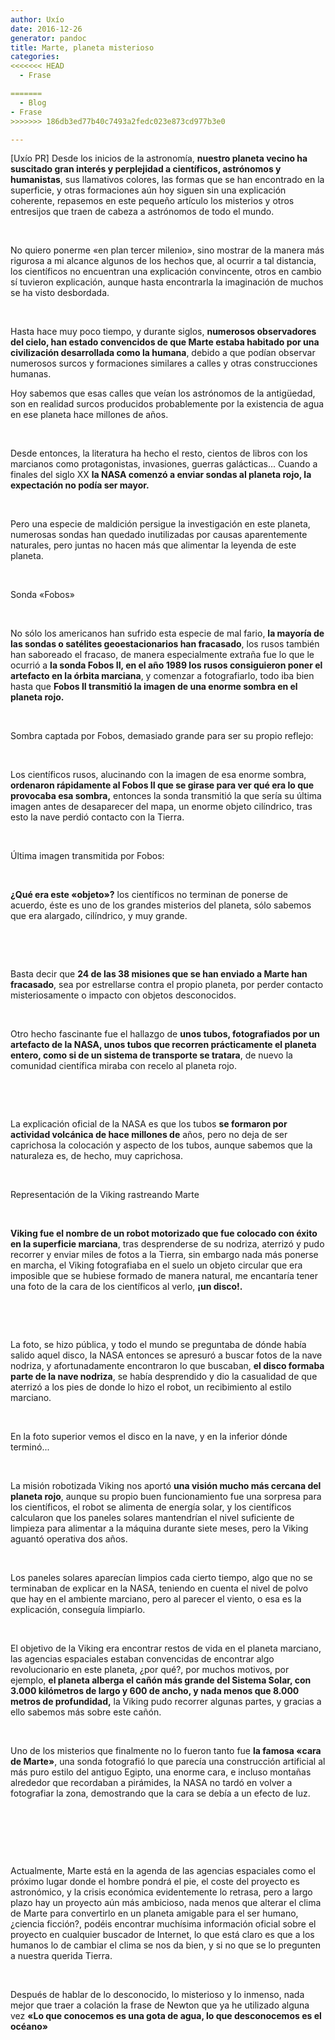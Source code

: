 ```yaml
---
author: Uxío
date: 2016-12-26
generator: pandoc
title: Marte, planeta misterioso
categories:
<<<<<<< HEAD
  - Frase

=======
  - Blog
- Frase
>>>>>>> 186db3ed77b40c7493a2fedc023e873cd977b3e0

---
```




\[Uxío PR\] Desde los inicios de la astronomía, **nuestro planeta vecino
ha suscitado gran interés y perplejidad a científicos, astrónomos y
humanistas**, sus llamativos colores, las formas que se han encontrado
en la superficie, y otras formaciones aún hoy siguen sin una explicación
coherente, repasemos en este pequeño artículo los misterios y otros
entresijos que traen de cabeza a astrónomos de todo el mundo.

 

No quiero ponerme «en plan tercer milenio», sino mostrar de la manera
más rigurosa a mi alcance algunos de los hechos que, al ocurrir a tal
distancia, los científicos no encuentran una explicación convincente,
otros en cambio sí tuvieron explicación, aunque hasta encontrarla la
imaginación de muchos se ha visto desbordada.

 

Hasta hace muy poco tiempo, y durante siglos, **numerosos observadores
del cielo, han estado convencidos de que Marte estaba habitado por una
civilización desarrollada como la humana**, debido a que podían observar
numerosos surcos y formaciones similares a calles y otras construcciones
humanas.

Hoy sabemos que esas calles que veían los astrónomos de la antigüedad,
son en realidad surcos producidos probablemente por la existencia de
agua en ese planeta hace millones de años.

 

Desde entonces, la literatura ha hecho el resto, cientos de libros con
los marcianos como protagonistas, invasiones, guerras galácticas...
Cuando a finales del siglo XX **la NASA comenzó a enviar sondas al
planeta rojo, la expectación no podía ser mayor.**

 

Pero una especie de maldición persigue la investigación en este planeta,
numerosas sondas han quedado inutilizadas por causas aparentemente
naturales, pero juntas no hacen más que alimentar la leyenda de este
planeta.

 

Sonda «Fobos»

 

No sólo los americanos han sufrido esta especie de mal fario, **la
mayoría de las sondas o satélites geoestacionarios han fracasado**, los
rusos también han saboreado el fracaso, de manera especialmente extraña
fue lo que le ocurrió a **la sonda Fobos II, en el año 1989 los rusos
consiguieron poner el artefacto en la órbita marciana**, y comenzar a
fotografiarlo, todo iba bien hasta que **Fobos II transmitió la imagen
de una enorme sombra en el planeta rojo.**

 

Sombra captada por Fobos, demasiado grande para ser su propio reflejo:

 

Los científicos rusos, alucinando con la imagen de esa enorme sombra,
**ordenaron rápidamente al Fobos II que se girase para ver qué era lo
que provocaba esa sombra,** entonces la sonda transmitió la que sería su
última imagen antes de desaparecer del mapa, un enorme objeto
cilíndrico, tras esto la nave perdió contacto con la Tierra.

 

Última imagen transmitida por Fobos:

 

**¿Qué era este «objeto»?** los científicos no terminan de ponerse de
acuerdo, éste es uno de los grandes misterios del planeta, sólo sabemos
que era alargado, cilíndrico, y muy grande.

 

 

Basta decir que **24 de las 38 misiones que se han enviado a Marte han
fracasado**, sea por estrellarse contra el propio planeta, por perder
contacto misteriosamente o impacto con objetos desconocidos.

 

Otro hecho fascinante fue el hallazgo de **unos tubos, fotografiados por
un artefacto de la NASA, unos tubos que recorren prácticamente el
planeta entero, como si de un sistema de transporte se tratara**, de
nuevo la comunidad científica miraba con recelo al planeta rojo.

 

 

La explicación oficial de la NASA es que los tubos **se formaron por
actividad volcánica de hace millones de** años, pero no deja de ser
caprichosa la colocación y aspecto de los tubos, aunque sabemos que la
naturaleza es, de hecho, muy caprichosa.

 

Representación de la Viking rastreando Marte

 

**Viking fue el nombre de un robot motorizado que fue colocado con éxito
en la superficie marciana**, tras desprenderse de su nodriza, aterrizó y
pudo recorrer y enviar miles de fotos a la Tierra, sin embargo nada más
ponerse en marcha, el Viking fotografiaba en el suelo un objeto circular
que era imposible que se hubiese formado de manera natural, me
encantaría tener una foto de la cara de los científicos al verlo, **¡un
disco!.**

 

 

La foto, se hizo pública, y todo el mundo se preguntaba de dónde había
salido aquel disco, la NASA entonces se apresuró a buscar fotos de la
nave nodriza, y afortunadamente encontraron lo que buscaban, **el disco
formaba parte de la nave nodriza**, se había desprendido y dio la
casualidad de que aterrizó a los pies de donde lo hizo el robot, un
recibimiento al estilo marciano.

 

En la foto superior vemos el disco en la nave, y en la inferior dónde
terminó...

 

La misión robotizada Viking nos aportó **una visión mucho más cercana
del planeta rojo**, aunque su propio buen funcionamiento fue una
sorpresa para los científicos, el robot se alimenta de energía solar, y
los científicos calcularon que los paneles solares mantendrían el nivel
suficiente de limpieza para alimentar a la máquina durante siete meses,
pero la Viking aguantó operativa dos años.

 

Los paneles solares aparecían limpios cada cierto tiempo, algo que no se
terminaban de explicar en la NASA, teniendo en cuenta el nivel de polvo
que hay en el ambiente marciano, pero al parecer el viento, o esa es la
explicación, conseguía limpiarlo.

 

El objetivo de la Viking era encontrar restos de vida en el planeta
marciano, las agencias espaciales estaban convencidas de encontrar algo
revolucionario en este planeta, ¿por qué?, por muchos motivos, por
ejemplo, **el planeta alberga el cañón más grande del Sistema Solar, con
3.000 kilómetros de largo y 600 de ancho, y nada menos que 8.000 metros
de profundidad,** la Viking pudo recorrer algunas partes, y gracias a
ello sabemos más sobre este cañón.

 

Uno de los misterios que finalmente no lo fueron tanto fue **la famosa
«cara de Marte»**, una sonda fotografió lo que parecía una construcción
artificial al más puro estilo del antiguo Egipto, una enorme cara, e
incluso montañas alrededor que recordaban a pirámides, la NASA no tardó
en volver a fotografiar la zona, demostrando que la cara se debía a un
efecto de luz.

 

 

 

Actualmente, Marte está en la agenda de las agencias espaciales como el
próximo lugar donde el hombre pondrá el pie, el coste del proyecto es
astronómico, y la crisis económica evidentemente lo retrasa, pero a
largo plazo hay un proyecto aún más ambicioso, nada menos que alterar el
clima de Marte para convertirlo en un planeta amigable para el ser
humano, ¿ciencia ficción?, podéis encontrar muchísima información
oficial sobre el proyecto en cualquier buscador de Internet, lo que está
claro es que a los humanos lo de cambiar el clima se nos da bien, y si
no que se lo pregunten a nuestra querida Tierra.

 

Después de hablar de lo desconocido, lo misterioso y lo inmenso, nada
mejor que traer a colación la frase de Newton que ya he utilizado alguna
vez **«Lo que conocemos es una gota de agua, lo que desconocemos es el
océano»**
